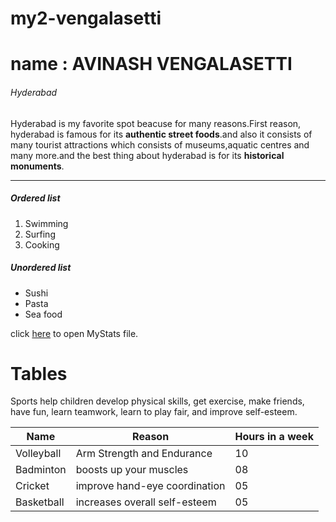 # my2-vengalasetti
# name : AVINASH VENGALASETTI
###### Hyderabad
Hyderabad is my favorite spot beacuse for many reasons.First reason, hyderabad is famous for its **authentic street foods**.and also it consists of many tourist attractions which consists of museums,aquatic centres and many more.and the best thing about hyderabad is for its **historical monuments**.
***
##### Ordered list
1. Swimming
2. Surfing
3. Cooking
##### Unordered list
* Sushi
* Pasta
* Sea food

click [here](MyStats.md) to open MyStats file.

# Tables
Sports help children develop physical skills, get exercise, make friends, have fun, learn teamwork, learn to play fair, and improve self-esteem. 

| Name | Reason | Hours in a week |
| --------- |  ---  | --------  |
| Volleyball | Arm Strength and Endurance | 10 |
| Badminton |   boosts up your muscles | 08 |
| Cricket | improve hand-eye coordination | 05 |
| Basketball |  increases overall self-esteem | 05 |

